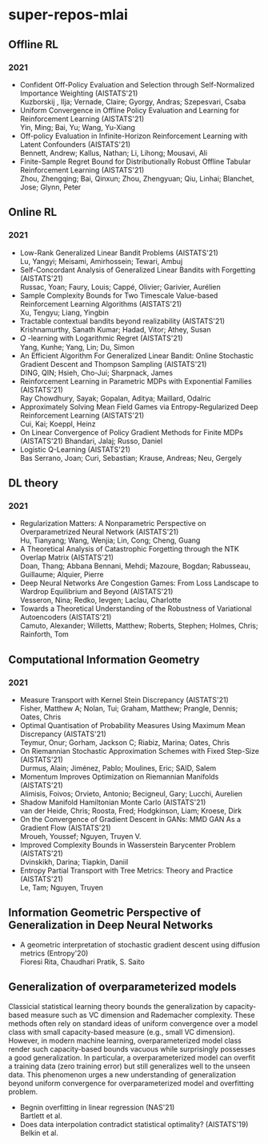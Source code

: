 # super-repos-mlai

## Offline RL 
### 2021   
* Confident Off-Policy Evaluation and Selection through Self-Normalized Importance Weighting (AISTATS'21)  
Kuzborskij , Ilja; Vernade, Claire; Gyorgy, Andras; Szepesvari, Csaba
* Uniform Convergence in Offline Policy Evaluation and Learning for Reinforcement Learning (AISTATS'21)  
Yin, Ming; Bai, Yu; Wang, Yu-Xiang  
* Off-policy Evaluation in Infinite-Horizon Reinforcement Learning with Latent Confounders (AISTATS'21)  
Bennett, Andrew; Kallus, Nathan; Li, Lihong; Mousavi, Ali  
* Finite-Sample Regret Bound for Distributionally Robust Offline Tabular Reinforcement Learning (AISTATS'21)  
Zhou, Zhengqing; Bai, Qinxun; Zhou, Zhengyuan; Qiu, Linhai; Blanchet, Jose; Glynn, Peter

## Online RL 
### 2021 
* Low-Rank Generalized Linear Bandit Problems (AISTATS'21)  
Lu, Yangyi; Meisami, Amirhossein; Tewari, Ambuj  
* Self-Concordant Analysis of Generalized Linear Bandits with Forgetting (AISTATS'21)  
Russac, Yoan; Faury, Louis; Cappé, Olivier; Garivier, Aurélien  
* Sample Complexity Bounds for Two Timescale Value-based Reinforcement Learning Algorithms (AISTATS'21)  
Xu, Tengyu; Liang, Yingbin  
* Tractable contextual bandits beyond realizability (AISTATS'21)  
Krishnamurthy, Sanath Kumar; Hadad, Vitor; Athey, Susan  
* 𝑄 -learning with Logarithmic Regret (AISTATS'21)  
Yang, Kunhe; Yang, Lin; Du, Simon  
* An Efficient Algorithm For Generalized Linear Bandit: Online Stochastic Gradient Descent and Thompson Sampling (AISTATS'21)  
DING, QIN; Hsieh, Cho-Jui; Sharpnack, James 
* Reinforcement Learning in Parametric MDPs with Exponential Families (AISTATS'21)  
Ray Chowdhury, Sayak; Gopalan, Aditya; Maillard, Odalric  
* Approximately Solving Mean Field Games via Entropy-Regularized Deep Reinforcement Learning (AISTATS'21)  
Cui, Kai; Koeppl, Heinz  
* On Linear Convergence of Policy Gradient Methods for Finite MDPs (AISTATS'21)
Bhandari, Jalaj; Russo, Daniel  
* Logistic Q-Learning (AISTATS'21)  
Bas Serrano, Joan; Curi, Sebastian; Krause, Andreas; Neu, Gergely

## DL theory 
### 2021  
* Regularization Matters: A Nonparametric Perspective on Overparametrized Neural Network (AISTATS'21)  
Hu, Tianyang; Wang, Wenjia; Lin, Cong; Cheng, Guang  
* A Theoretical Analysis of Catastrophic Forgetting through the NTK Overlap Matrix (AISTATS'21)  
Doan, Thang; Abbana Bennani, Mehdi; Mazoure, Bogdan; Rabusseau, Guillaume; Alquier, Pierre  
* Deep Neural Networks Are Congestion Games: From Loss Landscape to Wardrop Equilibrium and Beyond (AISTATS'21)  
Vesseron, Nina; Redko, Ievgen; Laclau, Charlotte 
* Towards a Theoretical Understanding of the Robustness of Variational Autoencoders (AISTATS'21)  
Camuto, Alexander; Willetts, Matthew; Roberts, Stephen; Holmes, Chris; Rainforth, Tom

## Computational Information Geometry  
### 2021  
* Measure Transport with Kernel Stein Discrepancy (AISTATS'21)  
Fisher, Matthew A; Nolan, Tui; Graham, Matthew; Prangle, Dennis; Oates, Chris  
* Optimal Quantisation of Probability Measures Using Maximum Mean Discrepancy (AISTATS'21)  
Teymur, Onur; Gorham, Jackson C; Riabiz, Marina; Oates, Chris  
* On Riemannian Stochastic Approximation Schemes with Fixed Step-Size (AISTATS'21)  
Durmus, Alain; Jiménez, Pablo; Moulines, Eric; SAID, Salem  
* Momentum Improves Optimization on Riemannian Manifolds (AISTATS'21)  
Alimisis, Foivos; Orvieto, Antonio; Becigneul, Gary; Lucchi, Aurelien  
* Shadow Manifold Hamiltonian Monte Carlo (AISTATS'21)  
van der Heide, Chris; Roosta, Fred; Hodgkinson, Liam; Kroese, Dirk  
* On the Convergence of Gradient Descent in GANs: MMD GAN As a Gradient Flow (AISTATS'21)  
Mroueh, Youssef; Nguyen, Truyen V. 
* Improved Complexity Bounds in Wasserstein Barycenter Problem (AISTATS'21)  
Dvinskikh, Darina; Tiapkin, Daniil  
* Entropy Partial Transport with Tree Metrics: Theory and Practice (AISTATS'21)  
Le, Tam; Nguyen, Truyen

## Information Geometric Perspective of Generalization in Deep Neural Networks 
* A geometric interpretation of stochastic gradient descent using diffusion metrics (Entropy'20)   
Fioresi Rita, Chaudhari Pratik, S. Saito 

## Generalization of overparameterized models   
Classicial statistical learning theory bounds the generalization by capacity-based measure such as VC dimension and Rademacher complexity. These methods often rely on standard ideas of uniform convergence over a model class with small capacity-based measure (e.g., small VC dimension). However, in modern machine learning, overparameterized model class render such capacity-based bounds vacuous while surprisingly possesses a good generalization. In particular, a overparameterized model can overfit a training data (zero training error) but still generalizes well to the unseen data. This phenomenon urges a new understanding of generalization beyond uniform convergence for overparameterized model and overfitting problem. 

* Begnin overfitting in linear regression (NAS'21)  
Bartlett et al.  
* Does data interpolation contradict statistical optimality? (AISTATS'19)   
Belkin et al. 
